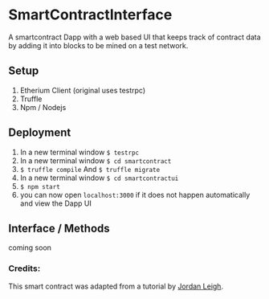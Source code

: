 # SmartContractInterface
A smartcontract Dapp with a web based UI that keeps track of contract data by adding it into blocks to be mined on a test network. 
## Setup
1. Etherium Client (original uses testrpc)
2. Truffle
3. Npm / Nodejs

## Deployment
1. In a new terminal window `$ testrpc`
2. In a new terminal window `$ cd smartcontract`
3. `$ truffle compile` And `$ truffle migrate`
4. In a new terminal window `$ cd smartcontractui`
5. `$ npm start`
6. you can now open `localhost:3000` if it does not happen automatically and view the Dapp UI

## Interface / Methods
coming soon

### Credits:
This smart contract was adapted from a tutorial by [Jordan Leigh](https://www.youtube.com/watch?v=3-XPBtAfcqo&list=PLV1JDFUtrXpGvu8QHL9b78WYNSJsYNZsb&index=2).
